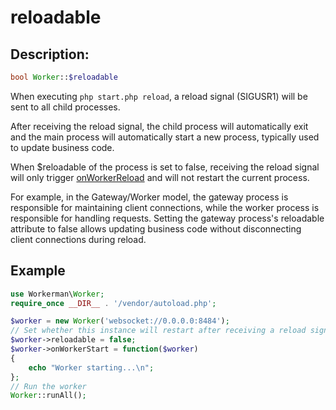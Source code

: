 # reloadable
## Description:
```php
bool Worker::$reloadable
```

When executing `php start.php reload`, a reload signal (SIGUSR1) will be sent to all child processes.

After receiving the reload signal, the child process will automatically exit and the main process will automatically start a new process, typically used to update business code.

When $reloadable of the process is set to false, receiving the reload signal will only trigger [onWorkerReload](on-worker-reload.md) and will not restart the current process.

For example, in the Gateway/Worker model, the gateway process is responsible for maintaining client connections, while the worker process is responsible for handling requests. Setting the gateway process's reloadable attribute to false allows updating business code without disconnecting client connections during reload.

## Example
```php
use Workerman\Worker;
require_once __DIR__ . '/vendor/autoload.php';

$worker = new Worker('websocket://0.0.0.0:8484');
// Set whether this instance will restart after receiving a reload signal
$worker->reloadable = false;
$worker->onWorkerStart = function($worker)
{
    echo "Worker starting...\n";
};
// Run the worker
Worker::runAll();
```
